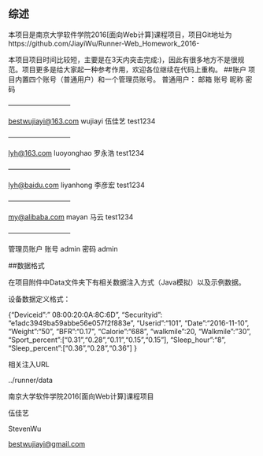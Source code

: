 ## 综述

本项目是南京大学软件学院2016[面向Web计算]课程项目，项目Git地址为https://github.com/JiayiWu/Runner-Web_Homework_2016-

本项目项目时间比较短，主要是在3天内突击完成:)，因此有很多地方不是很规范。项目更多是给大家起一种参考作用，欢迎各位继续在代码上重构。
##账户项目内置四个账号（普通用户）和一个管理员账号。普通用户：邮箱
账号
昵称
密码

—————————

bestwujiayi@163.com
wujiayi	
伍佳艺
test1234

—————————

lyh@163.com
luoyonghao
罗永浩
test1234

—————————

lyh@baidu.com
liyanhong
李彦宏
test1234

—————————

my@alibaba.com
mayan
马云
test1234

—————————

管理员账户账号 admin密码 admin

##数据格式

在项目附件中Data文件夹下有相关数据注入方式（Java模拟）以及示例数据。设备数据定义格式：{“Deviceid”:” 08:00:20:0A:8C:6D”, “Securityid”: “e1adc3949ba59abbe56e057f2f883e”, “Userid”:“101”, “Date”:“2016-11-10”, “Weight”:“50”, “BFR”:“0.17”,“Calorie”:“688”,“walkmile”:20,“Walkmile”:”30”,“Sport_percent”:[“0.31”,“0.28”,“0.11”,“0.15”,“0.15”],“Sleep_hour”:“8”,“Sleep_percent”:[“0.36”,“0.28”,“0.36”]}相关注入URL

../runner/data

南京大学软件学院2016[面向Web计算]课程项目

伍佳艺 

StevenWu

bestwujiayi@gmail.com